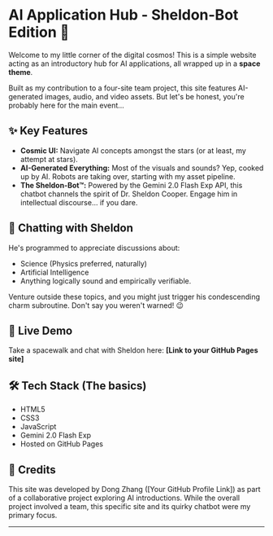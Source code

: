 # AI Application Hub - Sheldon-Bot Edition 🌌

Welcome to my little corner of the digital cosmos! This is a simple website acting as an introductory hub for AI applications, all wrapped up in a **space theme**.

Built as my contribution to a four-site team project, this site features AI-generated images, audio, and video assets. But let's be honest, you're probably here for the main event...

## ✨ Key Features

* **Cosmic UI:** Navigate AI concepts amongst the stars (or at least, my attempt at stars).
* **AI-Generated Everything:** Most of the visuals and sounds? Yep, cooked up by AI. Robots are taking over, starting with my asset pipeline.
* **The Sheldon-Bot™:** Powered by the Gemini 2.0 Flash Exp API, this chatbot channels the spirit of Dr. Sheldon Cooper. Engage him in intellectual discourse... if you dare.

## 🤖 Chatting with Sheldon

He's programmed to appreciate discussions about:
* Science (Physics preferred, naturally)
* Artificial Intelligence
* Anything logically sound and empirically verifiable.

Venture outside these topics, and you might just trigger his condescending charm subroutine. Don't say you weren't warned! 😉

## 🚀 Live Demo

Take a spacewalk and chat with Sheldon here:
**[Link to your GitHub Pages site]**

## 🛠️ Tech Stack (The basics)

* HTML5
* CSS3
* JavaScript
* Gemini 2.0 Flash Exp
* Hosted on GitHub Pages

## 🙏 Credits

This site was developed by Dong Zhang ([Your GitHub Profile Link]) as part of a collaborative project exploring AI introductions. While the overall project involved a team, this specific site and its quirky chatbot were my primary focus.

---
